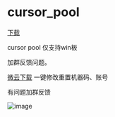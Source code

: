 # cursor_pool

[下载](https://github.com/qw1900/cursor_pool/releases/download/cursor/cursor_pool.zip)

cursor pool 仅支持win板

加群反馈问题。

[微云下载](https://share.weiyun.com/fSD7qtzy)
一键修改重置机器码、账号

有问题加群反馈

![image](https://gh-proxy.com/https://raw.githubusercontent.com/qw1900/cursor_pool/refs/heads/main/17435761572717.png)
